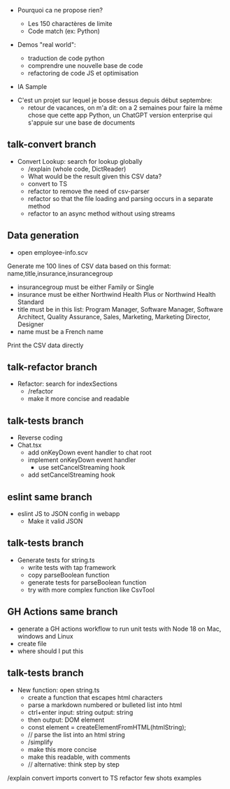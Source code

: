 * Pourquoi ca ne propose rien?
  - Les 150 charactères de limite
  - Code match (ex: Python)

* Demos "real world":
  - traduction de code python
  - comprendre une nouvelle base de code
  - refactoring de code JS et optimisation

* IA Sample
- C'est un projet sur lequel je bosse dessus depuis début septembre:
  * retour de vacances, on m'a dit: on a 2 semaines pour faire la même chose que cette app Python, un ChatGPT version enterprise qui s'appuie sur une base de documents

## talk-convert branch
- Convert Lookup: search for lookup globally
  * /explain (whole code, DictReader)
  * What would be the result given this CSV data?
  * convert to TS
  * refactor to remove the need of csv-parser
  * refactor so that the file loading and parsing occurs in a separate method
  * refactor to an async method without using streams

## Data generation
- open employee-info.scv

Generate me 100 lines of CSV data based on this format:
name,title,insurance,insurancegroup

- insurancegroup must be either Family or Single
- insurance must be either Northwind Health Plus or Northwind Health Standard
- title must be in this list: Program Manager, Software Manager, Software Architect, Quality Assurance, Sales, Marketing, Marketing Director, Designer
- name must be a French name

Print the CSV data directly

## talk-refactor branch
- Refactor: search for indexSections
  * /refactor
  * make it more concise and readable

## talk-tests branch
- Reverse coding
- Chat.tsx
  * add onKeyDown event handler to chat root
  * implement onKeyDown event handler
    - use setCancelStreaming hook
  * add setCancelStreaming hook

## eslint same branch
- eslint JS to JSON config in webapp
  * Make it valid JSON

## talk-tests branch
- Generate tests for string.ts
  * write tests with tap framework
  * copy parseBoolean function
  * generate tests for parseBoolean function
  * try with more complex function like CsvTool

## GH Actions same branch
  * generate a GH actions workflow to run unit tests with Node 18 on Mac, windows and Linux
  * create file
  * where should I put this

## talk-tests branch
- New function: open string.ts
  * create a function that escapes html characters
  * parse a markdown numbered or bulleted list into html
   * ctrl+enter
    input: string
    output: string
  * then output: DOM element
  * const element = createElementFromHTML(htmlString);
  * // parse the list into an html string
  * /simplify
  * make this more concise
  * make this readable, with comments
  * // alternative: think step by step



/explain
convert imports
convert to TS
refactor
few shots examples